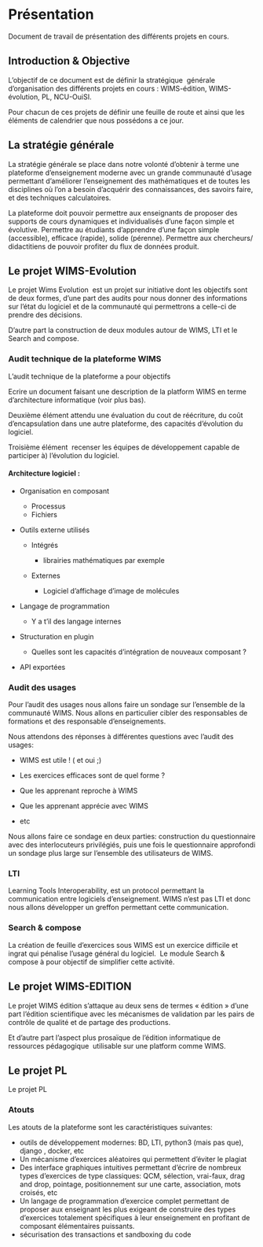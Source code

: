 
# Présentation 

Document de travail de présentation des différents projets en cours.

## Introduction & Objective

L’objectif de ce document est de définir la stratégique  générale d’organisation des différents projets en cours : WIMS-édition, WIMS-évolution, PL, NCU-OuiSI.

Pour chacun de ces projets de définir une feuille de route et ainsi que les éléments de calendrier que nous possédons a ce jour.

## La stratégie générale 

La stratégie générale se place dans notre volonté d’obtenir à terme une plateforme d’enseignement moderne avec un grande communauté d’usage permettant d’améliorer l’enseignement des mathématiques et de toutes les disciplines où l’on a besoin d’acquérir des connaissances, des savoirs faire, et des techniques calculatoires.

La plateforme doit pouvoir permettre aux enseignants de proposer des supports de cours dynamiques et individualisés d’une façon simple et évolutive. Permettre au étudiants d’apprendre d’une façon simple (accessible), efficace (rapide), solide (pérenne). Permettre aux chercheurs/ didactitiens de pouvoir profiter du flux de données produit. 

## Le projet WIMS-Evolution 

Le projet Wims Evolution  est un projet sur initiative dont les objectifs sont de deux formes, d’une part des audits pour nous donner des informations sur l’état du logiciel et de la communauté qui permettrons a celle-ci de prendre des décisions.

D’autre part la construction de deux modules autour de WIMS, LTI et le Search and compose.

### Audit technique de la plateforme WIMS

L’audit technique de la plateforme a pour objectifs 

Ecrire un document faisant une description de la platform WIMS en terme d’architecture informatique (voir plus bas).

Deuxième élément attendu une évaluation du cout de réécriture, du coût d’encapsulation dans une autre plateforme, des capacités d’évolution du logiciel. 

Troisième élément  recenser les équipes de développement capable de participer à) l’évolution du logiciel. 

#### Architecture logiciel :

-  Organisation en composant 
    -  Processus 
    -  Fichiers 

-  Outils externe utilisés
    -  Intégrés  
        - librairies mathématiques par exemple

    -  Externes 
        - Logiciel d’affichage d’image de molécules 

-  Langage de programmation 
    -  Y a t’il des langage internes 

-  Structuration en plugin 
    -  Quelles sont les capacités d’intégration de nouveaux composant ?

-  API exportées 

### Audit des usages 

Pour l’audit des usages nous allons faire un sondage sur l’ensemble de la communauté WIMS. Nous allons en particulier cibler des responsables de formations et des responsable d’enseignements.

Nous attendons des réponses à différentes questions avec l’audit des usages:

- WIMS est utile ! ( et oui ;)
- Les exercices efficaces sont de quel forme ? 
- Que les apprenant reproche à WIMS 
- Que les apprenant apprécie avec WIMS 

- etc 

Nous allons faire ce sondage en deux parties: construction du questionnaire avec des interlocuteurs privilégiés, puis une fois le questionnaire approfondi un sondage plus large sur l’ensemble des utilisateurs de WIMS.

### LTI

Learning Tools Interoperability, est un protocol permettant la communication entre logiciels d’enseignement. WIMS n’est pas LTI et donc nous allons développer un greffon permettant cette communication.

### Search & compose 

La création de feuille d’exercices sous WIMS est un exercice difficile et ingrat qui pénalise l’usage général du logiciel.  Le module Search & compose à pour objectif de simplifier cette activité. 

## Le projet WIMS-EDITION 

Le projet WIMS édition s’attaque au deux sens de termes « édition » d’une part l’édition scientifique avec les mécanismes de validation par les pairs de contrôle de qualité et de partage des productions.

Et d’autre part l’aspect plus prosaïque de l’édition informatique de ressources pédagogique  utilisable sur une platform comme WIMS.

## Le projet PL 

Le projet PL 

### Atouts 

Les atouts de la plateforme sont les caractéristiques suivantes:

- outils de développement modernes: BD, LTI, python3 (mais pas que), django , docker, etc
- Un mécanisme d’exercices aléatoires qui permettent d’éviter le plagiat 
- Des interface graphiques intuitives permettant d’écrire de nombreux types d’exercices de type classiques: QCM, sélection, vrai-faux, drag and drop, pointage, positionnement sur une carte, association, mots croisés, etc
- Un langage de programmation d’exercice complet permettant de proposer aux enseignant les plus exigeant de construire des types d’exercices totalement spécifiques à leur enseignement en profitant de composant élémentaires puissants. 
- sécurisation des transactions et sandboxing du code
